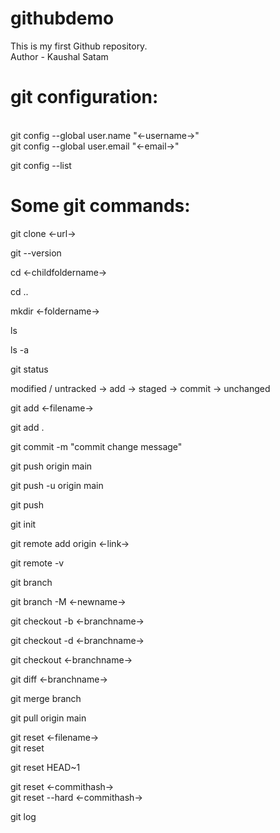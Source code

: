# githubdemo

This is my first Github repository.<br>
Author - Kaushal Satam

# git configuration:

<br>
git config --global user.name "<-username->"
<br>
git config --global user.email "<-email->"

<!-- to check configuration -->

git config --list

# Some git commands:

<!-- cloning github repository/project -->

git clone <-url->

<!-- version -->

git --version

<!-- change directory to child folder -->

cd <-childfoldername->

<!-- change directory to parent folder -->

cd ..

<!-- create new folder -->

mkdir <-foldername->

<!-- list contents of the folder -->

ls

<!-- list contents of the folder including hidden files -->

ls -a

<!-- displays status of code -->

git status

modified / untracked -> add -> staged -> commit -> unchanged

<!-- add files / save changed files -->

git add <-filename->

<!-- to save multiple changes -->

git add .

<!-- commit -->

git commit -m "commit change message"

<!-- finally upload local repo content to remote repo -->

git push origin main

<!-- set upstream if you want to save your progress on same project/repo-->

git push -u origin main

<!-- next time you dont have type whole command, just type -->

git push

<!-- create new git repo -->

git init

<!-- command to run before pushing the repository on github to set remote repository -->
<!-- but firstly you have to create dummy repository on github to get the link and link
    the remote and local repositories together -->

git remote add origin <-link->

<!-- to check the remote repo -->

git remote -v

<!-- to check the current branch -->

git branch

<!-- to rename a branch -->

git branch -M <-newname->

<!-- new branch -->

git checkout -b <-branchname->

<!-- delete branch -->

git checkout -d <-branchname->

<!-- change branch -->

git checkout <-branchname->

<!-- merge branch -->
<!-- Way1 -->
<!-- to compare commits, branches, files & more -->

git diff <-branchname->

<!-- merge -->

git merge branch

<!-- Way 2 -->

<!-- by GitHub
Create a pull request.
Pull Request: It lets you tell others about changes you've pushed to a branch in a repository on GitHub. -->

<!-- pull command: used to fetch and download content from a remote repo and immediately update the local repo to match that content -->

git pull origin main

<!-- Resolving merge confict -->
<!-- An event that takes place when Git is unable to automatically resolve differences in code between two commits -->

<!-- undoing changes -->
<!-- case1: staged changes -->

git reset <-filename->
<br>
git reset

<!-- case2: commited changes(for one commit) -->

git reset HEAD~1

<!-- case3: commited changes(for many commits) -->
<!-- hash is unique value given to a particular commit -->

git reset <-commithash->
<br>
git reset --hard <-commithash->

<!-- to see older commit changes -->

git log

<!-- fork -->
<!-- A fork is a new repository that shares code and visibility settings with the original "upstream" -->
<!-- fork is a rough copy of a repository -->

<!-- You can use fork to copy others project make changes and then create pull request to merge changes with original project/repo-->
